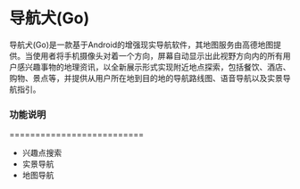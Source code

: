 导航犬(Go)
==========================
导航犬(Go)是一款基于Android的增强现实导航软件，其地图服务由高德地图提供。当使用者将手机摄像头对着一个方向，屏幕自动显示出此视野方向内的所有用户感兴趣事物的地理资讯，以全新展示形式实现附近地点探索，包括餐饮、酒店、购物、景点等，并提供从用户所在地到目的地的导航路线图、语音导航以及实景导航指引。

### 功能说明
==========================
- 兴趣点搜索
- 实景导航
- 地图导航
